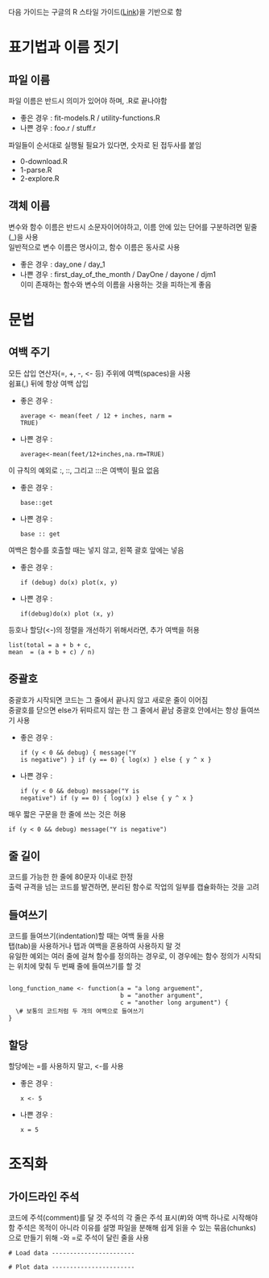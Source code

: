 
다음 가이드는 구글의 R 스타일 가이드([Link](http://google.github.io/styleguide/Rguide.xml))을 기반으로 함

# 표기법과 이름 짓기

## 파일 이름
파일 이름은 반드시 의미가 있어야 하며, .R로 끝나야함

* 좋은 경우 : fit-models.R / utility-functions.R  
* 나쁜 경우 : foo.r / stuff.r

파일들이 순서대로 실행될 필요가 있다면, 숫자로 된 접두사를 붙임
* 0-download.R
* 1-parse.R
* 2-explore.R

## 객체 이름
변수와 함수 이름은 반드시 소문자이어야하고, 이름 안에 있는 단어를 구분하려면 밑줄(\_)을 사용  
일반적으로 변수 이름은 명사이고, 함수 이름은 동사로 사용
* 좋은 경우 : day_one / day_1
* 나쁜 경우 : first_day_of_the_month / DayOne / dayone / djm1  
이미 존재하는 함수와 변수의 이름을 사용하는 것을 피하는게 좋음

# 문법

## 여백 주기
모든 삽입 연산자(=, +, -, <- 등) 주위에 여백(spaces)을 사용  
쉼표(,) 뒤에 항상 여백 삽입
* 좋은 경우 : <pre><code>average <- mean(feet / 12 + inches, narm = TRUE)</pre></code>  
* 나쁜 경우 : <pre><code>average<-mean(feet/12+inches,na.rm=TRUE)</pre></code>

이 규칙의 예외로 :, ::, 그리고 :::은 여백이 필요 없음
* 좋은 경우 : <pre><code>base::get</pre></code>
* 나쁜 경우 : <pre><code>base :: get</pre></code>

여백은 함수를 호출할 때는 넣지 않고, 왼쪽 괄호 앞에는 넣음
* 좋은 경우 : <pre><code>if (debug) do(x)
plot(x, y)</pre></code>
* 나쁜 경우 : <pre><code>if(debug)do(x)
plot (x, y)</pre></code>

등호나 할당(<\-)의 정렬을 개선하기 위해서라면, 추가 여백을 허용
<pre><code>list(total = a + b + c,
mean  = (a + b + c) / n)</pre></code>

## 중괄호
중괄호가 시작되면 코드는 그 줄에서 끝나지 않고 새로운 줄이 이어짐  
중괄호를 닫으면 else가 뒤따르지 않는 한 그 줄에서 끝남
중괄호 안에서는 항상 들여쓰기 사용
* 좋은 경우 : <pre><code>if (y < 0 && debug) {
    message("Y is negative")
}
if (y == 0) {
    log(x)
} else {
    y ^ x
}</pre></code>
* 나쁜 경우 : <pre><code>if (y < 0 && debug)
message("Y is negative")
if (y == 0) {
    log(x)
}
else {
    y ^ x
}</pre></code>

매우 짧은 구문을 한 줄에 쓰는 것은 허용
<pre><code>if (y < 0 && debug) message("Y is negative")</pre></code>

## 줄 길이
코드를 가능한 한 줄에 80문자 이내로 한정  
출력 규격을 넘는 코드를 발견하면, 분리된 함수로 작업의 일부를 캡슐화하는 것을 고려

## 들여쓰기
코드를 들여쓰기(indentation)할 때는 여백 둘을 사용  
탭(tab)을 사용하거나 탭과 여백을 혼용하여 사용하지 말 것  
유일한 예외는 여러 줄에 걸쳐 함수를 정의하는 경우로, 이 경우에는 함수 정의가 시작되는 위치에 맞춰 두 번째 줄에 들여쓰기를 할 것
<pre><code>
long_function_name <- function(a = "a long arguement",
                               b = "another argument",
                               c = "another long argument") {
  \# 보통의 코드처럼 두 개의 여백으로 들여쓰기                               
}
</pre></code>

## 할당
할당에는 =를 사용하지 말고, <-를 사용
* 좋은 경우 : <pre><code>x <- 5</pre></code>
* 나쁜 경우 : <pre><code>x = 5</pre></code>

# 조직화

## 가이드라인 주석
코드에 주석(comment)를 달 것
주석의 각 줄은 주석 표시(#)와 여백 하나로 시작해야함
주석은 목적이 아니라 이유를 설명
파일을 분해해 쉽게 읽을 수 있는 묶음(chunks)으로 만들기 위해 -와 =로 주석이 달린 줄을 사용
<pre><code># Load data -----------------------</pre></code>
<pre><code># Plot data -----------------------</pre></code>
